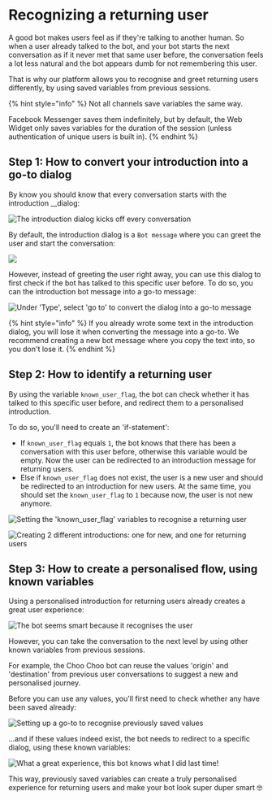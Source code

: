 # Recognizing a returning user

A good bot makes users feel as if they're talking to another human. So when a user already talked to the bot, and your bot starts the next conversation as if it never met that same user before, the conversation feels a lot less natural and the bot appears dumb for not remembering this user. 

That is why our platform allows you to recognise and greet returning users differently, by using saved variables from previous sessions.

{% hint style="info" %}
Not all channels save variables the same way.

Facebook Messenger saves them indefinitely, but by default, the Web Widget only saves variables for the duration of the session \(unless authentication of unique users is built in\).
{% endhint %}

## Step 1: How to convert your introduction into a go-to dialog

By know you should know that every conversation starts with the introduction __dialog:

![The introduction dialog kicks off every conversation](../.gitbook/assets/image%20%28523%29.png)

By default, the introduction dialog is a `Bot message` where you can greet the user and start the conversation:

![](../.gitbook/assets/schermafbeelding-2019-01-24-om-10.56.17-kopie.png)

However, instead of greeting the user right away, you can use this dialog to first check if the bot has talked to this specific user before. To do so, you can the introduction bot message into a go-to message:

![Under &apos;Type&apos;, select &apos;go to&apos; to convert the dialog into a go-to message](../.gitbook/assets/schermafbeelding-2019-01-24-om-11.17.12.png)

{% hint style="info" %}
If you already wrote some text in the introduction dialog, you will lose it when converting the message into a go-to. We recommend creating a new bot message where you copy the text into, so you don't lose it.
{% endhint %}

## Step 2: How to identify a returning user

By using the variable `known_user_flag`, the bot can check whether it has talked to this specific user before, and redirect them to a personalised introduction.

To do so, you'll need to create an 'if-statement':

* If `known_user_flag` equals `1`, the bot knows that there has been a conversation with this user before, otherwise this variable would be empty. Now the user can be redirected to an introduction message for returning users.
* Else if `known_user_flag` does not exist, the user is a new user and should be redirected to an introduction for new users. At the same time, you should set the `known_user_flag` to `1` because now, the user is not new anymore. 

![Setting the &apos;known\_user\_flag&apos; variables to recognise a returning user](../.gitbook/assets/image%20%28525%29.png)

![Creating 2 different introductions: one for new, and one for returning users](../.gitbook/assets/schermafbeelding-2019-01-24-om-11.39.38.png)

## Step 3: How to create a personalised flow, using known variables

Using a personalised introduction for returning users already creates a great user experience:

![The bot seems smart because it recognises the user](../.gitbook/assets/schermafbeelding-2019-01-24-om-11.49.51.png)

However, you can take the conversation to the next level by using other known variables from previous sessions.

For example, the Choo Choo bot can reuse the values 'origin' and 'destination' from previous user conversations to suggest a new and personalised journey.

Before you can use any values, you'll first need to check whether any have been saved already:

![Setting up a go-to to recognise previously saved values](../.gitbook/assets/schermafbeelding-2019-01-24-om-12.06.50.png)

...and if these values indeed exist, the bot needs to redirect to a specific dialog, using these known variables:

![What a great experience, this bot knows what I did last time!](../.gitbook/assets/schermafbeelding-2019-01-24-om-12.03.20.png)

This way, previously saved variables can create a truly personalised experience for returning users and make your bot look super duper smart 🤓

